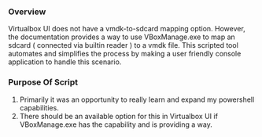 ### Overview
Virtualbox UI does not have a vmdk-to-sdcard mapping option. However, the documentation provides a way to use VBoxManage.exe to map an sdcard ( connected via builtin reader ) to a vmdk file.
This scripted tool automates and simplifies the process by making a user friendly console application to handle this scenario.

### Purpose Of Script
1) Primarily it was an opportunity to really learn and expand my powershell capabilities.
2) There should be an available option for this in Virtualbox UI if VBoxManage.exe has the capability and is providing a way.
